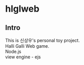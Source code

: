 # hlglweb
## Intro
 This is 신상우's personal toy project.<br/>
 Halli Galli Web game.<br/>
 Node.js<br/>
 view engine - ejs
 

